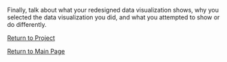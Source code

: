 <div class="flourish-embed flourish-chart" data-src="visualisation/8637918"><script src="https://public.flourish.studio/resources/embed.js"></script></div>

Finally, talk about what your redesigned data visualization shows, why you selected the data visualization you did, and what you attempted to show or do differently. 



[Return to Project](/childcare_preferences.md)

[Return to Main Page](/README.md)
